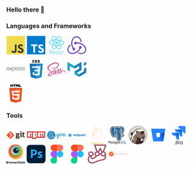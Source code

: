 ### Hello there 👋
### Languages and Frameworks
<a href="https://github.com/devicons/devicon/blob/master/icons/javascript/javascript-original.svg" target="_blank"><img align="center" src="https://github.com/devicons/devicon/blob/master/icons/javascript/javascript-original.svg" height="50" /></a>
<a href="https://github.com/devicons/devicon/blob/master/icons/typescript/typescript-original.svg" target="_blank"><img align="center" src="https://github.com/devicons/devicon/blob/master/icons/typescript/typescript-original.svg" height="50" /></a>
<a href="https://github.com/devicons/devicon/blob/master/icons/react/react-original-wordmark.svg" target="_blank"><img align="center" src="https://github.com/devicons/devicon/blob/master/icons/react/react-original-wordmark.svg" height="50" /></a>
<a href="https://github.com/devicons/devicon/blob/master/icons/redux/redux-original.svg" target="_blank"><img align="center" src="https://github.com/devicons/devicon/blob/master/icons/redux/redux-original.svg" height="50" /></a>
<!-- 
<a href="https://github.com/devicons/devicon/blob/master/icons/nextjs/nextjs-original-wordmark.svg" target="_blank"><img align="center" src="https://github.com/devicons/devicon/blob/master/icons/nextjs/nextjs-original-wordmark.svg" height="50" /></a>
<a href="https://github.com/devicons/devicon/blob/master/icons/vitejs/vitejs-original.svg" target="_blank"><img align="center" src="https://github.com/devicons/devicon/blob/master/icons/vitejs/vitejs-original.svg" height="50" /></a>
-->
<a href="https://github.com/devicons/devicon/blob/master/icons/express/express-original-wordmark.svg" target="_blank"><img align="center" src="https://github.com/devicons/devicon/blob/master/icons/express/express-original-wordmark.svg" height="50" /></a>
<a href="https://github.com/devicons/devicon/blob/master/icons/css3/css3-original-wordmark.svg" target="_blank"><img align="center" src="https://github.com/devicons/devicon/blob/master/icons/css3/css3-original-wordmark.svg" height="50" /></a>
<a href="https://github.com/devicons/devicon/blob/master/icons/sass/sass-original.svg" target="_blank"><img align="center" src="https://github.com/devicons/devicon/blob/master/icons/sass/sass-original.svg" height="50" /></a>
<a href="https://github.com/devicons/devicon/blob/master/icons/materialui/materialui-original.svg" target="_blank"><img align="center" src="https://github.com/devicons/devicon/blob/master/icons/materialui/materialui-original.svg" height="50" /></a>
<!-- 
<a href="https://github.com/devicons/devicon/blob/master/icons/tailwindcss/tailwindcss-original-wordmark.svg" target="_blank"><img align="center" src="https://github.com/devicons/devicon/blob/master/icons/tailwindcss/tailwindcss-original-wordmark.svg" height="50" /></a>
-->
<a href="https://github.com/devicons/devicon/blob/master/icons/html5/html5-original-wordmark.svg" target="_blank"><img align="center" src="https://github.com/devicons/devicon/blob/master/icons/html5/html5-original-wordmark.svg" height="50" /></a>
### Tools
<a href="https://github.com/devicons/devicon/blob/master/icons/git/git-original-wordmark.svg" target="_blank"><img align="center" src="https://github.com/devicons/devicon/blob/master/icons/git/git-original-wordmark.svg" height="50" /></a>
<a href="https://github.com/devicons/devicon/blob/master/icons/npm/npm-original-wordmark.svg" target="_blank"><img align="center" src="https://github.com/devicons/devicon/blob/master/icons/npm/npm-original-wordmark.svg" height="50" /></a>
<a href="https://github.com/devicons/devicon/blob/master/icons/yarn/yarn-original-wordmark.svg" target="_blank"><img align="center" src="https://github.com/devicons/devicon/blob/master/icons/yarn/yarn-original-wordmark.svg" height="50" /></a>
<a href="https://github.com/devicons/devicon/blob/master/icons/webpack/webpack-original-wordmark.svg" target="_blank"><img align="center" src="https://github.com/devicons/devicon/blob/master/icons/webpack/webpack-original-wordmark.svg" height="50" /></a>
<a href="https://github.com/devicons/devicon/blob/master/icons/firebase/firebase-line-wordmark.svg" target="_blank"><img align="center" src="https://github.com/devicons/devicon/blob/master/icons/firebase/firebase-line-wordmark.svg" height="50" /></a>
<a href="https://github.com/devicons/devicon/blob/master/icons/postgresql/postgresql-original-wordmark.svg" target="_blank"><img align="center" src="https://github.com/devicons/devicon/blob/master/icons/postgresql/postgresql-original-wordmark.svg" height="50" /></a>
<a href="https://github.com/devicons/devicon/blob/master/icons/dbeaver/dbeaver-original.svg" target="_blank"><img align="center" src="https://github.com/devicons/devicon/blob/master/icons/dbeaver/dbeaver-original.svg" height="50" /></a>
<a href="https://github.com/devicons/devicon/blob/master/icons/bitbucket/bitbucket-original.svg" target="_blank"><img align="center" src="https://github.com/devicons/devicon/blob/master/icons/bitbucket/bitbucket-original.svg" height="50" /></a>
<a href="https://github.com/devicons/devicon/blob/master/icons/jira/jira-original-wordmark.svg" target="_blank"><img align="center" src="https://github.com/devicons/devicon/blob/master/icons/jira/jira-original-wordmark.svg" height="50" /></a>
<a href="https://github.com/devicons/devicon/blob/master/icons/browserstack/browserstack-original-wordmark.svg" target="_blank"><img align="center" src="https://github.com/devicons/devicon/blob/master/icons/browserstack/browserstack-original-wordmark.svg" height="50" /></a>
<a href="https://github.com/devicons/devicon/blob/master/icons/photoshop/photoshop-original.svg" target="_blank"><img align="center" src="https://github.com/devicons/devicon/blob/master/icons/photoshop/photoshop-original.svg" height="50" /></a>
<a href="https://github.com/devicons/devicon/blob/master/icons/figma/figma-original.svg" target="_blank"><img align="center" src="https://github.com/devicons/devicon/blob/master/icons/figma/figma-original.svg" height="50" /></a>
<a href="https://github.com/devicons/devicon/blob/master/icons/figma/figma-original.svg" target="_blank"><img align="center" src="https://github.com/devicons/devicon/blob/master/icons/figma/figma-original.svg" height="50" /></a>
<a href="https://github.com/devicons/devicon/blob/master/icons/jest/jest-plain.svg" target="_blank"><img align="center" src="https://github.com/devicons/devicon/blob/master/icons/jest/jest-plain.svg" height="50" /></a>
<a href="https://github.com/devicons/devicon/blob/master/icons/postman/postman-original-wordmark.svg" target="_blank"><img align="center" src="https://github.com/devicons/devicon/blob/master/icons/postman/postman-original-wordmark.svg" height="50" /></a>

<!-- 
**szabidev/szabidev** is a ✨ _special_ ✨ repository because its `README.md` (this file) appears on your GitHub profile.

Here are some ideas to get you started:

- 🔭 I’m currently working on ...
- 🌱 I’m currently learning ...
- 👯 I’m looking to collaborate on ...
- 🤔 I’m looking for help with ...
- 💬 Ask me about ...
- 📫 How to reach me: ...
- 😄 Pronouns: ...
- ⚡ Fun fact: ...
-->

